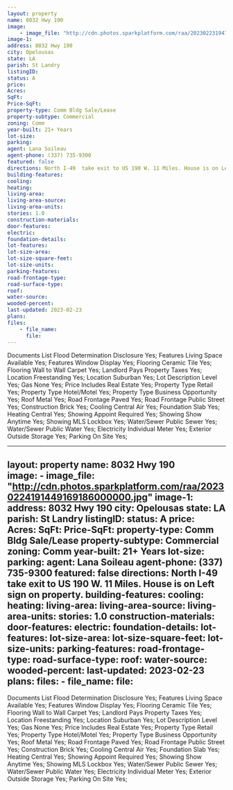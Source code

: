 ```yaml
---
layout: property
name: 8032 Hwy 190  
image:
    - image_file: "http://cdn.photos.sparkplatform.com/raa/20230223194706989426000000.jpg"
image-1:
address: 8032 Hwy 190 
city: Opelousas
state: LA
parish: St Landry
listingID: 
status: A
price: 
Acres: 
SqFt: 
Price-SqFt: 
property-type: Comm Bldg Sale/Lease
property-subtype: Commercial
zoning: Comm
year-built: 21+ Years
lot-size: 
parking: 
agent: Lana Soileau
agent-phone: (337) 735-9300
featured: false
directions: North I-49  take exit to US 190 W. 11 Miles. House is on Left sign on property.
building-features: 
cooling: 
heating: 
living-area: 
living-area-source: 
living-area-units: 
stories: 1.0
construction-materials: 
door-features: 
electric: 
foundation-details: 
lot-features: 
lot-size-area: 
lot-size-square-feet: 
lot-size-units: 
parking-features: 
road-frontage-type: 
road-surface-type: 
roof: 
water-source: 
wooded-percent: 
last-updated: 2023-02-23
plans: 
files:
    - file_name:
      file:
---
```

Documents List	Flood Determination Disclosure	Yes;
Features	Living Space Available	Yes;
Features	Window Display	Yes;
Flooring	Ceramic Tile	Yes;
Flooring	Wall to Wall Carpet	Yes;
Landlord Pays	Property Taxes	Yes;
Location	Freestanding	Yes;
Location	Suburban	Yes;
Lot Description	Level	Yes;
Gas	None	Yes;
Price Includes	Real Estate	Yes;
Property Type	Retail	Yes;
Property Type	Hotel/Motel	Yes;
Property Type	Business Opportunity	Yes;
Roof	Metal	Yes;
Road Frontage	Paved	Yes;
Road Frontage	Public Street	Yes;
Construction	Brick	Yes;
Cooling	Central Air	Yes;
Foundation	Slab	Yes;
Heating	Central	Yes;
Showing	Appoint Required	Yes;
Showing	Show Anytime	Yes;
Showing	MLS Lockbox	Yes;
Water/Sewer	Public Sewer	Yes;
Water/Sewer	Public Water	Yes;
Electricity	Individual Meter	Yes;
Exterior	Outside Storage	Yes;
Parking	On Site	Yes;

---
layout: property
name: 8032 Hwy 190  
image:
    - image_file: "http://cdn.photos.sparkplatform.com/raa/20230224191449169186000000.jpg"
image-1:
address: 8032 Hwy 190 
city: Opelousas
state: LA
parish: St Landry
listingID: 
status: A
price: 
Acres: 
SqFt: 
Price-SqFt: 
property-type: Comm Bldg Sale/Lease
property-subtype: Commercial
zoning: Comm
year-built: 21+ Years
lot-size: 
parking: 
agent: Lana Soileau
agent-phone: (337) 735-9300
featured: false
directions: North I-49  take exit to US 190 W. 11 Miles. House is on Left sign on property.
building-features: 
cooling: 
heating: 
living-area: 
living-area-source: 
living-area-units: 
stories: 1.0
construction-materials: 
door-features: 
electric: 
foundation-details: 
lot-features: 
lot-size-area: 
lot-size-square-feet: 
lot-size-units: 
parking-features: 
road-frontage-type: 
road-surface-type: 
roof: 
water-source: 
wooded-percent: 
last-updated: 2023-02-23
plans: 
files:
    - file_name:
      file:
---
Documents List	Flood Determination Disclosure	Yes;
Features	Living Space Available	Yes;
Features	Window Display	Yes;
Flooring	Ceramic Tile	Yes;
Flooring	Wall to Wall Carpet	Yes;
Landlord Pays	Property Taxes	Yes;
Location	Freestanding	Yes;
Location	Suburban	Yes;
Lot Description	Level	Yes;
Gas	None	Yes;
Price Includes	Real Estate	Yes;
Property Type	Retail	Yes;
Property Type	Hotel/Motel	Yes;
Property Type	Business Opportunity	Yes;
Roof	Metal	Yes;
Road Frontage	Paved	Yes;
Road Frontage	Public Street	Yes;
Construction	Brick	Yes;
Cooling	Central Air	Yes;
Foundation	Slab	Yes;
Heating	Central	Yes;
Showing	Appoint Required	Yes;
Showing	Show Anytime	Yes;
Showing	MLS Lockbox	Yes;
Water/Sewer	Public Sewer	Yes;
Water/Sewer	Public Water	Yes;
Electricity	Individual Meter	Yes;
Exterior	Outside Storage	Yes;
Parking	On Site	Yes;


